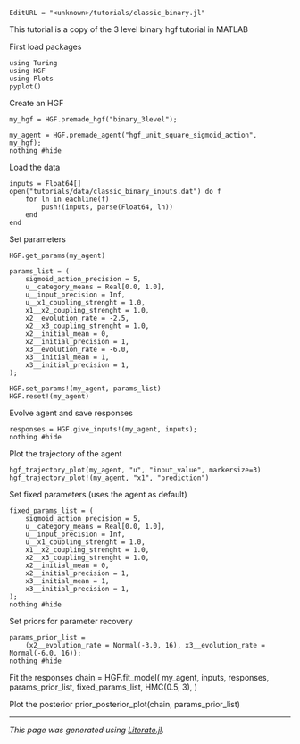 ```@meta
EditURL = "<unknown>/tutorials/classic_binary.jl"
```

This tutorial is a copy of the 3 level binary hgf tutorial in MATLAB

First load packages

````@example classic_binary
using Turing
using HGF
using Plots
pyplot()
````

Create an HGF

````@example classic_binary
my_hgf = HGF.premade_hgf("binary_3level");

my_agent = HGF.premade_agent("hgf_unit_square_sigmoid_action", my_hgf);
nothing #hide
````

Load the data

````@example classic_binary
inputs = Float64[]
open("tutorials/data/classic_binary_inputs.dat") do f
    for ln in eachline(f)
        push!(inputs, parse(Float64, ln))
    end
end
````

Set parameters

````@example classic_binary
HGF.get_params(my_agent)

params_list = (
    sigmoid_action_precision = 5,
    u__category_means = Real[0.0, 1.0],
    u__input_precision = Inf,
    u__x1_coupling_strenght = 1.0,
    x1__x2_coupling_strenght = 1.0,
    x2__evolution_rate = -2.5,
    x2__x3_coupling_strenght = 1.0,
    x2__initial_mean = 0,
    x2__initial_precision = 1,
    x3__evolution_rate = -6.0,
    x3__initial_mean = 1,
    x3__initial_precision = 1,
);

HGF.set_params!(my_agent, params_list)
HGF.reset!(my_agent)
````

Evolve agent and save responses

````@example classic_binary
responses = HGF.give_inputs!(my_agent, inputs);
nothing #hide
````

Plot the trajectory of the agent

````@example classic_binary
hgf_trajectory_plot(my_agent, "u", "input_value", markersize=3)
hgf_trajectory_plot!(my_agent, "x1", "prediction")
````

Set fixed parameters (uses the agent as default)

````@example classic_binary
fixed_params_list = (
    sigmoid_action_precision = 5,
    u__category_means = Real[0.0, 1.0],
    u__input_precision = Inf,
    u__x1_coupling_strenght = 1.0,
    x1__x2_coupling_strenght = 1.0,
    x2__x3_coupling_strenght = 1.0,
    x2__initial_mean = 0,
    x2__initial_precision = 1,
    x3__initial_mean = 1,
    x3__initial_precision = 1,
);
nothing #hide
````

Set priors for parameter recovery

````@example classic_binary
params_prior_list =
    (x2__evolution_rate = Normal(-3.0, 16), x3__evolution_rate = Normal(-6.0, 16));
nothing #hide
````

Fit the responses
chain = HGF.fit_model(
    my_agent,
    inputs,
    responses,
    params_prior_list,
    fixed_params_list,
    HMC(0.5, 3),
)

Plot the posterior
prior_posterior_plot(chain, params_prior_list)

---

*This page was generated using [Literate.jl](https://github.com/fredrikekre/Literate.jl).*

